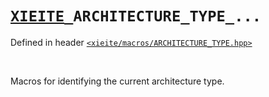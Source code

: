 # [`XIEITE`](../../docs/macros.md)`_ARCHITECTURE_TYPE_...`
Defined in header [`<xieite/macros/ARCHITECTURE_TYPE.hpp>`](../../include/xieite/macros/ARCHITECTURE_TYPE.hpp)

<br/>

Macros for identifying the current architecture type.

